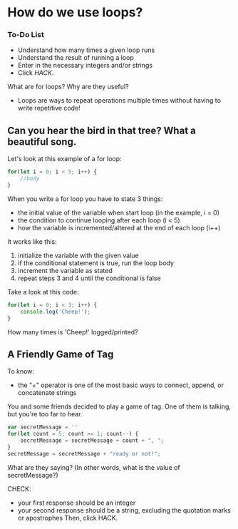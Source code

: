 # How do we use loops?

<div class="aside">
<h3>To-Do List</h3>
<ul>
  <li>Understand how many times a given loop runs</li>
  <li>Understand the result of running a loop</li>
  <li>Enter in the necessary integers and/or strings</li>
  <li>Click <em>HACK</em>.</li>
</ul>
</div>

What are for loops? Why are they useful?
- Loops are ways to repeat operations multiple times without having to write repetitive code!

## Can you hear the bird in that tree? What a beautiful song.
Let's look at this example of a for loop:
```js
for(let i = 0; i < 5; i++) {
    //body
}
```

When you write a for loop you have to state 3 things:
- the initial value of the variable when start loop (in the example, i = 0)
- the condition to continue looping after each loop (i < 5)
- how the variable is incremented/altered at the end of each loop (i++)

It works like this:
1. initialize the variable with the given value
2. if the conditional statement is true, run the loop body
3. increment the variable as stated
4. repeat steps 3 and 4 until the conditional is false

Take a look at this code:
```js
for(let i = 0; i < 3; i++) {
    console.log('Cheep!');
}
```
How many times is 'Cheep!' logged/printed?

## A Friendly Game of Tag
To know:
- the "+" operator is one of the most basic ways to connect, append, or concatenate strings

You and some friends decided to play a game of tag. One of them is talking, but you're too far to hear.

```js
var secretMessage = ''
for(let count = 5; count >= 1; count--) {
    secretMessage = secretMessage + count + ", "; 
}
secretMessage = secretMessage + "ready or not!";
```
What are they saying? (In other words, what is the value of secretMessage?)


CHECK:
- your first response should be an integer
- your second response should be a string, excluding the quotation  marks or apostrophes
Then, click HACK.

